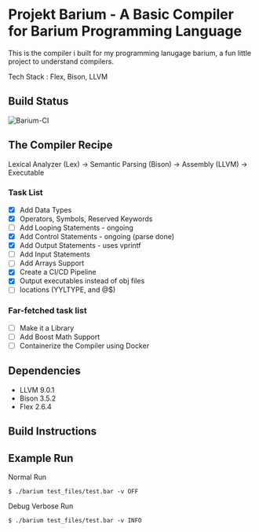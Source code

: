 # Projekt Barium - A Basic Compiler for Barium Programming Language

This is the compiler i built for my programming lanugage barium, a fun little project to understand compilers.

Tech Stack : Flex, Bison, LLVM

## Build Status

![Barium-CI](https://github.com/satyajitghana/ProjektBarium/workflows/Barium-CI/badge.svg)

## The Compiler Recipe

Lexical Analyzer (Lex) -> Semantic Parsing (Bison) -> Assembly (LLVM) -> Executable


### Task List

- [X] Add Data Types
- [X] Operators, Symbols, Reserved Keywords
- [ ] Add Looping Statements - ongoing
- [X] Add Control Statements - ongoing (parse done)
- [X] Add Output Statements - uses vprintf
- [ ] Add Input Statements
- [ ] Add Arrays Support
- [X] Create a CI/CD Pipeline
- [X] Output executables instead of obj files
- [ ] locations (YYLTYPE, and @$)

### Far-fetched task list

- [ ] Make it a Library
- [ ] Add Boost Math Support
- [ ] Containerize the Compiler using Docker

## Dependencies

- LLVM    9.0.1
- Bison   3.5.2
- Flex    2.6.4

## Build Instructions


## Example Run

Normal Run

```shell
$ ./barium test_files/test.bar -v OFF
```

Debug Verbose Run

```shell
$ ./barium test_files/test.bar -v INFO
```
